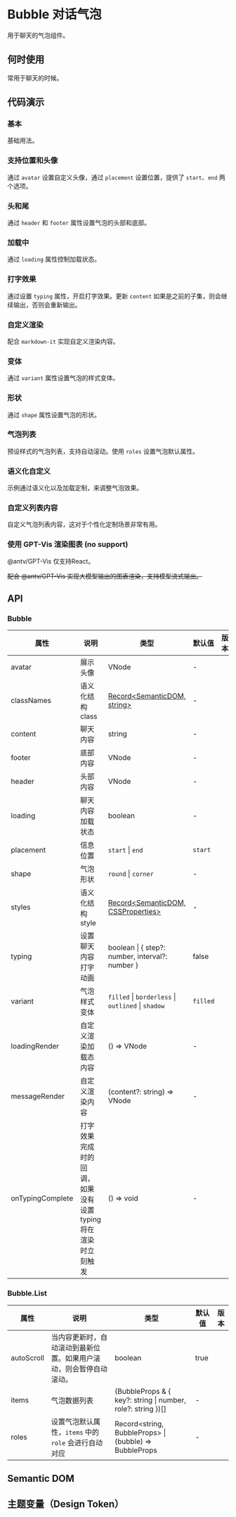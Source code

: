 <script setup>
import BubbleBasic from '@ant-design-x-vue/bubble/demo/basic.vue'
import BubbleAvatarAndPlacement from '@ant-design-x-vue/bubble/demo/avatar-and-placement.vue'
import BubbleHeaderAndFooter from '@ant-design-x-vue/bubble/demo/header-and-footer.vue'
import BubbleLoading from '@ant-design-x-vue/bubble/demo/loading.vue'
import BubbleTyping from '@ant-design-x-vue/bubble/demo/typing.vue'
import BubbleMarkdown from '@ant-design-x-vue/bubble/demo/markdown.vue'
import BubbleVariant from '@ant-design-x-vue/bubble/demo/variant.vue'
import BubbleShape from '@ant-design-x-vue/bubble/demo/shape.vue'
import BubbleList from '@ant-design-x-vue/bubble/demo/list.vue'
import BubbleCustom from '@ant-design-x-vue/bubble/demo/bubble-custom.vue'
import BubbleListCustom from '@ant-design-x-vue/bubble/demo/list-custom.vue'
import BubbleGptVis from '@ant-design-x-vue/bubble/demo/gpt-vis.vue'
</script>

# Bubble 对话气泡

用于聊天的气泡组件。

## 何时使用

常用于聊天的时候。

## 代码演示

### 基本

基础用法。

<BubbleBasic />

### 支持位置和头像

通过 `avatar` 设置自定义头像，通过 `placement` 设置位置，提供了 `start`、`end` 两个选项。

<BubbleAvatarAndPlacement />

### 头和尾

通过 `header` 和 `footer` 属性设置气泡的头部和底部。

<BubbleHeaderAndFooter />

### 加载中

通过 `loading` 属性控制加载状态。

<BubbleLoading />

### 打字效果

通过设置 `typing` 属性，开启打字效果。更新 `content` 如果是之前的子集，则会继续输出，否则会重新输出。

<BubbleTyping />

### 自定义渲染

配合 `markdown-it` 实现自定义渲染内容。

<BubbleMarkdown />

### 变体

通过 `variant` 属性设置气泡的样式变体。

<BubbleVariant />

### 形状

通过 `shape` 属性设置气泡的形状。

<BubbleShape />

### 气泡列表

预设样式的气泡列表，支持自动滚动。使用 `roles` 设置气泡默认属性。

<BubbleList />

### 语义化自定义

示例通过语义化以及加载定制，来调整气泡效果。

<BubbleCustom />

### 自定义列表内容

自定义气泡列表内容，这对于个性化定制场景非常有用。

<BubbleListCustom />

### 使用 GPT-Vis 渲染图表 (no support)

@antv/GPT-Vis 仅支持React。

~~配合 @antv/GPT-Vis 实现大模型输出的图表渲染，支持模型流式输出。~~

<BubbleGptVis />


## API

<!-- 通用属性参考：[通用属性](/docs/react/common-props) -->

### Bubble

| 属性 | 说明 | 类型 | 默认值 | 版本 |
| --- | --- | --- | --- | --- |
| avatar | 展示头像 | VNode | - |  |
| classNames | 语义化结构 class | [Record<SemanticDOM, string>](#semantic-dom) | - |  |
| content | 聊天内容 | string | - |  |
| footer | 底部内容 | VNode | - |  |
| header | 头部内容 | VNode | - |  |
| loading | 聊天内容加载状态 | boolean | - |  |
| placement | 信息位置 | `start` \| `end` | `start` |  |
| shape | 气泡形状 | `round` \| `corner` | - |  |
| styles | 语义化结构 style | [Record<SemanticDOM, CSSProperties>](#semantic-dom) | - |  |
| typing | 设置聊天内容打字动画 | boolean \| \{ step?: number, interval?: number \} | false |  |
| variant | 气泡样式变体 | `filled` \| `borderless` \| `outlined` \| `shadow` | `filled` |  |
| loadingRender | 自定义渲染加载态内容 | () => VNode | - |  |
| messageRender | 自定义渲染内容 | (content?: string) => VNode | - |  |
| onTypingComplete | 打字效果完成时的回调，如果没有设置 typing 将在渲染时立刻触发 | () => void | - |  |

### Bubble.List

| 属性 | 说明 | 类型 | 默认值 | 版本 |
| --- | --- | --- | --- | --- |
| autoScroll | 当内容更新时，自动滚动到最新位置。如果用户滚动，则会暂停自动滚动。 | boolean | true |  |
| items | 气泡数据列表 | (BubbleProps & { key?: string \| number, role?: string })[] | - |  |
| roles | 设置气泡默认属性，`items` 中的 `role` 会进行自动对应 | Record<string, BubbleProps> \| (bubble) => BubbleProps | - |  |

## Semantic DOM

<!-- <code src="./demo/_semantic.tsx" simplify="true"></code> -->

## 主题变量（Design Token）

<!-- <ComponentTokenTable component="Bubble"></ComponentTokenTable> -->
